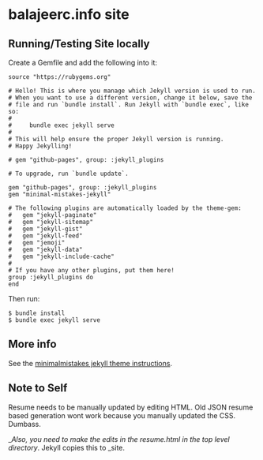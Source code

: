 # balajeerc.info site

## Running/Testing Site locally

Create a Gemfile and add the following into it:

```
source "https://rubygems.org"

# Hello! This is where you manage which Jekyll version is used to run.
# When you want to use a different version, change it below, save the
# file and run `bundle install`. Run Jekyll with `bundle exec`, like so:
#
#     bundle exec jekyll serve
#
# This will help ensure the proper Jekyll version is running.
# Happy Jekylling!

# gem "github-pages", group: :jekyll_plugins

# To upgrade, run `bundle update`.

gem "github-pages", group: :jekyll_plugins
gem "minimal-mistakes-jekyll"

# The following plugins are automatically loaded by the theme-gem:
#   gem "jekyll-paginate"
#   gem "jekyll-sitemap"
#   gem "jekyll-gist"
#   gem "jekyll-feed"
#   gem "jemoji"
#   gem "jekyll-data"
#   gem "jekyll-include-cache"
#
# If you have any other plugins, put them here!
group :jekyll_plugins do
end
```

Then run:

```
$ bundle install
$ bundle exec jekyll serve
```

## More info

See the [minimalmistakes jekyll theme instructions](https://mmistakes.github.io/minimal-mistakes/docs/installation/).

## Note to Self

Resume needs to be manually updated by editing HTML. Old JSON resume based generation wont work because you manually updated the CSS. Dumbass.

__Also, you need to make the edits in the resume.html in the top level directory_. Jekyll copies this to _site.
